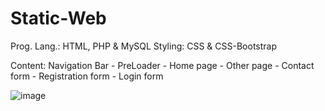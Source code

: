 # Static-Web
Prog. Lang.: HTML, PHP & MySQL
Styling: CSS & CSS-Bootstrap

Content:
Navigation Bar - PreLoader - Home page - Other page - Contact form - Registration form - Login form

![image](https://github.com/user-attachments/assets/38af5de7-9778-40d1-8506-81cb7cca3273)

